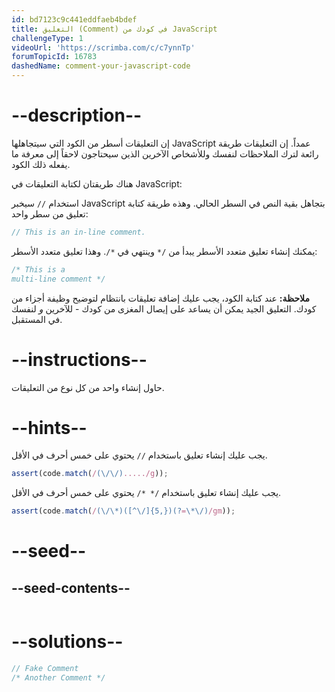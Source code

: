 ```yaml
---
id: bd7123c9c441eddfaeb4bdef
title: التعليق (Comment) في كودك من JavaScript
challengeType: 1
videoUrl: 'https://scrimba.com/c/c7ynnTp'
forumTopicId: 16783
dashedName: comment-your-javascript-code
---
```


# --description--

إن التعليقات أسطر من الكود التي سيتجاهلها JavaScript عمداً. إن التعليقات طريقة رائعة لترك الملاحظات لنفسك وللأشخاص الآخرين الذين سيحتاجون لاحقاً إلى معرفة ما يفعله ذلك الكود.

هناك طريقتان لكتابة التعليقات في JavaScript:

استخدام `//` سيخبر JavaScript بتجاهل بقية النص في السطر الحالي. وهذه طريقة كتابة تعليق من سطر واحد:

```js
// This is an in-line comment.
```

يمكنك إنشاء تعليق متعدد الأسطر يبدأ من `/*` وينتهي في `*/`. وهذا تعليق متعدد الأسطر:

```js
/* This is a
multi-line comment */
```

**ملاحظة:** عند كتابة الكود، يجب عليك إضافة تعليقات بانتظام لتوضيح وظيفة أجزاء من كودك. التعليق الجيد يمكن أن يساعد على إيصال المغزى من كودك - للآخرين *و* لنفسك في المستقبل.

# --instructions--

حاول إنشاء واحد من كل نوع من التعليقات.

# --hints--

يجب عليك إنشاء تعليق باستخدام `//` يحتوي على خمس أحرف في الأقل.

```js
assert(code.match(/(\/\/)...../g));
```

يجب عليك إنشاء تعليق باستخدام `/* */` يحتوي على خمس أحرف في الأقل.

```js
assert(code.match(/(\/\*)([^\/]{5,})(?=\*\/)/gm));
```

# --seed--

## --seed-contents--

```js

```

# --solutions--

```js
// Fake Comment
/* Another Comment */
```
